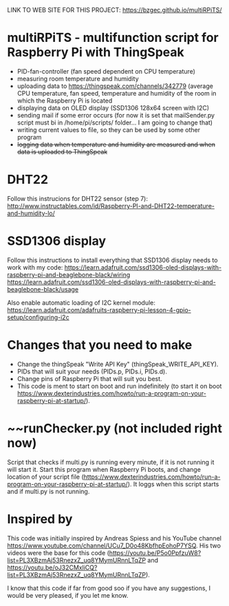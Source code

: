 LINK TO WEB SITE FOR THIS PROJECT: https://bzgec.github.io/multiRPiTS/

# multiRPiTS - multifunction script for Raspberry Pi with ThingSpeak
- PID-fan-controller (fan speed dependent on CPU temperature)
- measuring room temperature and humidity
- uploading data to https://thingspeak.com/channels/342779 (average CPU temperature, fan speed, temperature and humidity of the room in which the Raspberry Pi is located
- displaying data on OLED display (SSD1306 128x64 screen with I2C)
- sending mail if some error occurs (for now it is set that mailSender.py script must bi in /home/pi/scripts/ folder... I am going to change that)
- writing current values to file, so they can be used by some other program
- ~~logging data when temperature and humidity are measured and when data is uploaded to ThingSpeak~~

# DHT22
Follow this instrucions for DHT22 sensor (step 7):
http://www.instructables.com/id/Raspberry-PI-and-DHT22-temperature-and-humidity-lo/

# SSD1306 display
Follow this instructions to install everything that SSD1306 display needs to work with my code:
https://learn.adafruit.com/ssd1306-oled-displays-with-raspberry-pi-and-beaglebone-black/wiring
https://learn.adafruit.com/ssd1306-oled-displays-with-raspberry-pi-and-beaglebone-black/usage

Also enable automatic loading of I2C kernel module:
https://learn.adafruit.com/adafruits-raspberry-pi-lesson-4-gpio-setup/configuring-i2c

# Changes that you need to make
- Change the thingSpeak "Write API Key" (thingSpeak_WRITE_API_KEY).
- PIDs that will suit your needs (PIDs.p, PIDs.i, PIDs.d).
- Change pins of Raspberry Pi that will suit you best.
- This code is ment to start on boot and run indefinitely (to start it on boot https://www.dexterindustries.com/howto/run-a-program-on-your-raspberry-pi-at-startup/).

# ~~runChecker.py (not included right now)
Script that checks if multi.py is running every minute, if it is not running it will start it.
Start this program when Raspberry Pi boots, and change location of your script file (https://www.dexterindustries.com/howto/run-a-program-on-your-raspberry-pi-at-startup/). It loggs when this script starts and if multi.py is not running.

# Inspired by
This code was initially inspired by Andreas Spiess and his YouTube channel https://www.youtube.com/channel/UCu7_D0o48KbfhpEohoP7YSQ.
His two videos were the base for this code (https://youtu.be/P5o0PpfzuW8?list=PL3XBzmAj53RnezxZ_uq8YMymURnnLTqZP and https://youtu.be/oJ32CMxliCQ?list=PL3XBzmAj53RnezxZ_uq8YMymURnnLTqZP).

I know that this code if far from good soo if you have any suggestions, I would be very pleased, if you let me know.
